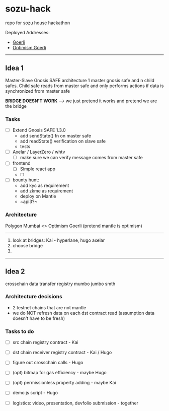 # sozu-hack
repo for sozu house hackathon

Deployed Addresses: 
- [Goerli](https://goerli.etherscan.io/address/0x9fa4cfab777274aedbd7a5c39b733c3e4534844f)
- [Optimism Goerli](https://goerli-optimism.etherscan.io/address/0xfe5CD4EB9748C62B6B3edd36FA6c033c95D2f685)


---
## Idea 1
Master-Slave Gnosis SAFE architecture
1 master gnosis safe and n child safes. Child safe reads from master safe and only performs actions if data is synchronized from master safe

**BRIDGE DOESN'T WORK**
--> we just pretend it works and pretend we are the bridge

### Tasks
- [ ] Extend Gnosis SAFE 1.3.0
    - add sendState() fn on master safe
    - add readState() verification on slave safe
    - tests
- [ ] Axelar / LayerZero / whtv
    - [ ] make sure we can verify message comes from master safe
- [ ] frontend
  - [ ] Simple react app
  - [ ] 
- [ ] bounty hunt:
  - add kyc as requirement
  - add zkme as requirement
  - deploy on Mantle
  - ~api3?~

### Architecture
Polygon Mumbai <> Optimism Goerli (pretend mantle is optimism)


---
1. look at bridges: Kai - hyperlane, hugo axelar
2. choose bridge
3. 


----

## Idea 2
crosschain data transfer registry mumbo jumbo smth

### Architecture decisions
- 2 testnet chains that are not mantle
- we do NOT refresh data on each dst contract read (assumption data doesn't have to be fresh)

### Tasks to do
- [ ] src chain registry contract - Kai
- [ ] dst chain receiver registry contract - Kai / Hugo
- [ ] figure out crosschain calls - Hugo
- [ ] (opt) bitmap for gas efficiency - maybe Hugo
- [ ] (opt) permissionless property adding - maybe Kai
- [ ] demo js script - Hugo
- [ ] logistics: video, presentation, devfolio submission - together












